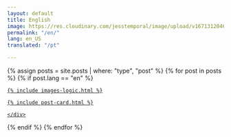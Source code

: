 ```yaml
---
layout: default
title: English
image: https://res.cloudinary.com/jesstemporal/image/upload/v1671312046/logo_mh5fv4.png
permalink: "/en/"
lang: en_US
translated: "/pt"

---
```


<div class="row pack">
{% assign posts = site.posts | where: "type", "post" %}
{% for post in posts %}
{% if post.lang == "en" %}
<div class="col-md-4 card">
  <a href="{{ post.url | prepend: site.url }}" class="index-anchor">
    <div class="panel panel-default">

    {% include images-logic.html %}

    {% include post-card.html %}

    </div>
  </a>
</div>
{% endif %}
{% endfor %}
</div>
